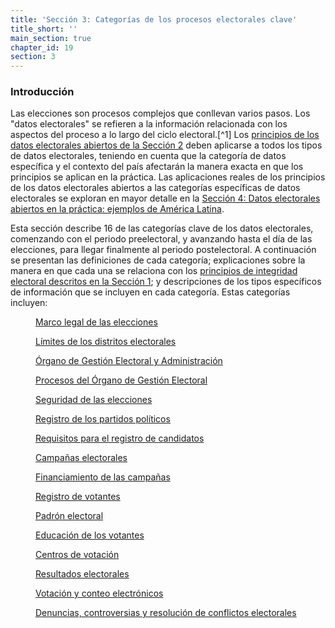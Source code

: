 ```yaml
---
title: 'Sección 3: Categorías de los procesos electorales clave'
title_short: ''
main_section: true
chapter_id: 19
section: 3
---
```


### Introducción

Las elecciones son procesos complejos que conllevan varios pasos. Los "datos electorales" se refieren a la información relacionada con los aspectos del proceso a lo largo del ciclo electoral.[^1] Los [principios de los datos electorales abiertos de la Sección 2](/es/guide/principles/) deben aplicarse a todos los tipos de datos electorales, teniendo en cuenta que la categoría de datos específica y el contexto del país afectarán la manera exacta en que los principios se aplican en la práctica. Las aplicaciones reales de los principios de los datos electorales abiertos a las categorías específicas de datos electorales se exploran en mayor detalle en la [Sección 4: Datos electorales abiertos en la práctica: ejemplos de América Latina](/es/guide/country-examples/).

Esta sección describe 16 de las categorías clave de los datos electorales, comenzando con el periodo preelectoral, y avanzando hasta el día de las elecciones, para llegar finalmente al periodo postelectoral. A continuación se presentan las definiciones de cada categoría; explicaciones sobre la manera en que cada una se relaciona con los [principios de integridad electoral descritos en la Sección 1](/es/guide/electoral-integrity/); y descripciones de los tipos específicos de información que se incluyen en cada categoría. Estas categorías incluyen:

<div class="img-grid text--small">
  <figure>
  <a href="/es/guide/key-categories/legal-framework/">
  <img src="{{ site.url }}/_assets/images/inventory/categories/legal-framework.png" alt="" />
  <figcaption>Marco legal de las elecciones</figcaption>
  </a>
  </figure>

  <figure>
  <a href="/es/guide/key-categories/electoral-boundaries/">
  <img src="{{ site.url }}/_assets/images/inventory/categories/electoral-boundaries.png" alt="" />
  <figcaption>Límites de los distritos electorales</figcaption>
  </a>
  </figure>

  <figure>
  <a href="/es/guide/key-categories/emb-administration/">
  <img src="{{ site.url }}/_assets/images/inventory/categories/election-management-body-and-administration.png" alt="" />
  <figcaption>Órgano de Gestión Electoral y Administración</figcaption>
  </a>
  </figure>

  <figure>
  <a href="/es/guide/key-categories/emb-processes/">
  <img src="{{ site.url }}/_assets/images/inventory/categories/election-management-body-processes.png" alt="" />
  <figcaption>Procesos del Órgano de Gestión Electoral</figcaption>
  </a>
  </figure>

  <figure>
  <a href="/es/guide/key-categories/security/">
  <img src="{{ site.url }}/_assets/images/inventory/categories/security.png" alt="" />
  <figcaption>Seguridad de las elecciones</figcaption>
  </a>
  </figure>

  <figure>
  <a href="/es/guide/key-categories/political-party-registration/">
  <img src="{{ site.url }}/_assets/images/inventory/categories/political-party-registration.png" alt="" />
  <figcaption>Registro de los partidos políticos</figcaption>
  </a>
  </figure>

  <figure>
  <a href="/es/guide/key-categories/ballot-qualification/">
  <img src="{{ site.url }}/_assets/images/inventory/categories/ballot-qualification.png" alt="" />
  <figcaption>Requisitos para el registro de candidatos</figcaption>
  </a>
  </figure>

  <figure>
  <a href="/es/guide/key-categories/election-campaigns/">
  <img src="{{ site.url }}/_assets/images/inventory/categories/election-campaigns.png" alt="" />
  <figcaption>Campañas electorales</figcaption>
  </a>
  </figure>

  <figure>
  <a href="/es/guide/key-categories/campaign-finance/">
  <img src="{{ site.url }}/_assets/images/inventory/categories/campaign-finance.png" alt="" />
  <figcaption>Financiamiento de las campañas</figcaption>
  </a>
  </figure>

  <figure>
  <a href="/es/guide/key-categories/voter-registration/">
  <img src="{{ site.url }}/_assets/images/inventory/categories/voter-registration.png" alt="" />
  <figcaption>Registro de votantes</figcaption>
  </a>
  </figure>

  <figure>
  <a href="/es/guide/key-categories/voter-lists/">
  <img src="{{ site.url }}/_assets/images/inventory/categories/voter-lists.png" alt="" />
  <figcaption>Padrón electoral</figcaption>
  </a>
  </figure>

  <figure>
  <a href="/es/guide/key-categories/voter-education/">
  <img src="{{ site.url }}/_assets/images/inventory/categories/voter-education.png" alt="" />
  <figcaption>Educación de los votantes</figcaption>
  </a>
  </figure>

  <figure>
  <a href="/es/guide/key-categories/polling-stations/">
  <img src="{{ site.url }}/_assets/images/inventory/categories/polling-stations.png" alt="" />
  <figcaption>Centros de votación</figcaption>
  </a>
  </figure>

  <figure>
  <a href="/es/guide/key-categories/election-results/">
  <img src="{{ site.url }}/_assets/images/inventory/categories/election-results-official-final.png" alt="" />
  <figcaption>Resultados electorales</figcaption>
  </a>
  </figure>

  <figure>
  <a href="/es/guide/key-categories/electronic-voting/">
  <img src="{{ site.url }}/_assets/images/inventory/categories/electronic-voting.png" alt="" />
  <figcaption>Votación y conteo electrónicos</figcaption>
  </a>
  </figure>

  <figure>
  <a href="/es/guide/key-categories/complaints-and-disputes/">
  <img src="{{ site.url }}/_assets/images/inventory/categories/electoral-complaints-and-disputes.png" alt="" />
  <figcaption>Denuncias, controversias y resolución de conflictos electorales</figcaption>
  </a>
  </figure>

</div>

